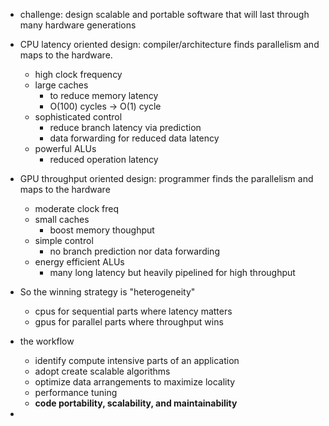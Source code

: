 - challenge: design scalable and portable software that will last through many hardware generations
- CPU latency oriented design: compiler/architecture finds parallelism and maps to the hardware.
	- high clock frequency
	- large caches
		- to reduce memory latency
		- O(100) cycles -> O(1) cycle
	- sophisticated control
		- reduce branch latency via prediction
		- data forwarding for reduced data latency
	- powerful ALUs
		- reduced operation latency
- GPU throughput oriented design: programmer finds the parallelism and maps to the hardware
	- moderate clock freq
	- small caches
		- boost memory thoughput
	- simple control
		- no branch prediction nor data forwarding
	- energy efficient ALUs
		- many long latency but heavily pipelined for high throughput

 - So the winning strategy is "heterogeneity"
	 - cpus for sequential parts where latency matters
	 - gpus for parallel parts where throughput wins

- the workflow
	- identify compute intensive parts of an application
	- adopt create scalable algorithms
	- optimize data arrangements to maximize locality
	- performance tuning
	- **code portability, scalability, and maintainability**
- 